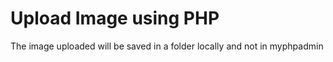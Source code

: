 # Upload Image using PHP
 The image uploaded will be saved in a folder locally and not in myphpadmin
